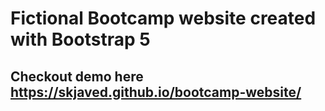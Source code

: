 # Fictional Bootcamp website created with Bootstrap 5

## Checkout demo here https://skjaved.github.io/bootcamp-website/